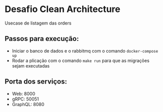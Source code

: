 # Desafio Clean Architecture

Usecase de listagem das orders

## Passos para execução:
* Iniciar o banco de dados e o rabbitmq com o comando `docker-compose up`
* Rodar a plicação com o comando `make run` para que as migrações sejam executadas

## Porta dos serviços:
* Web: 8000
* gRPC: 50051
* GraphQL: 8080
